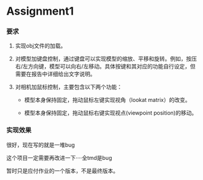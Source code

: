 # Assignment1

### 要求

1.  实现obj文件的加载。

2. 对模型加键盘控制，通过键盘可以实现模型的缩放、平移和旋转。例如，按压右/左方向键，模型可以向右/左移动。具体按键和其对应的功能自行设定，但需要在报告中详细给出文字说明。

3. 对相机加鼠标控制，主要包含以下两个功能：

   + 模型本身保持固定，拖动鼠标左键实现视角（lookat matrix）的改变。

   + 模型本身保持固定，拖动鼠标右键实现视点(viewpoint position)的移动。

### 实现效果

很好，现在写的就是一堆bug

这个项目一定需要再改进一下····全tmd是bug

暂时只是应付作业的一个版本，不是最终版本。
